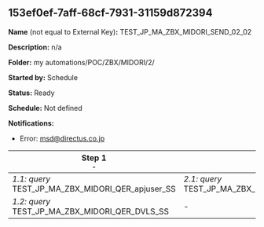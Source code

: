 ## 153ef0ef-7aff-68cf-7931-31159d872394

**Name** (not equal to External Key)**:** TEST_JP_MA_ZBX_MIDORI_SEND_02_02

**Description:** n/a

**Folder:** my automations/POC/ZBX/MIDORI/2/

**Started by:** Schedule

**Status:** Ready

**Schedule:** Not defined

**Notifications:**

* Error: msd@directus.co.jp

| Step 1<br>_<small>-</small>_ | Step 2<br>_<small>-</small>_ |
| --- | --- |
| _1.1: query_<br>TEST_JP_MA_ZBX_MIDORI_QER_apjuser_SS | _2.1: query_<br>TEST_JP_MA_ZBX_MIDORI_QER_SEND_02_02 |
| _1.2: query_<br>TEST_JP_MA_ZBX_MIDORI_QER_DVLS_SS | - |

